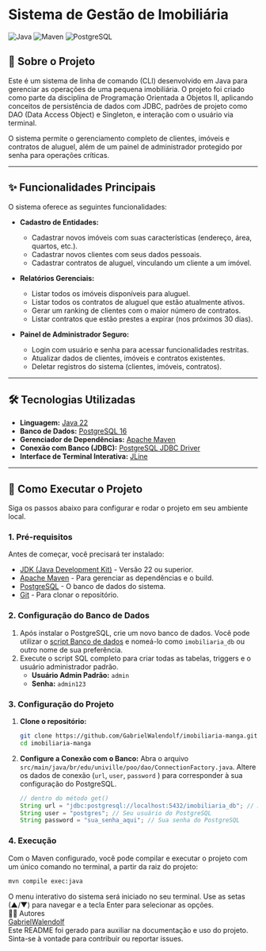# Sistema de Gestão de Imobiliária

![Java](https://img.shields.io/badge/Java-22-ED8B00?style=for-the-badge&logo=openjdk&logoColor=white )
![Maven](https://img.shields.io/badge/Maven-3.9-C71A36?style=for-the-badge&logo=apache-maven&logoColor=white )
![PostgreSQL](https://img.shields.io/badge/PostgreSQL-16-336791?style=for-the-badge&logo=postgresql&logoColor=white )

## 📖 Sobre o Projeto

Este é um sistema de linha de comando (CLI) desenvolvido em Java para gerenciar as operações de uma pequena imobiliária. O projeto foi criado como parte da disciplina de Programação Orientada a Objetos II, aplicando conceitos de persistência de dados com JDBC, padrões de projeto como DAO (Data Access Object) e Singleton, e interação com o usuário via terminal.

O sistema permite o gerenciamento completo de clientes, imóveis e contratos de aluguel, além de um painel de administrador protegido por senha para operações críticas.

---

## ✨ Funcionalidades Principais

O sistema oferece as seguintes funcionalidades:

*   **Cadastro de Entidades:**
    *   Cadastrar novos imóveis com suas características (endereço, área, quartos, etc.).
    *   Cadastrar novos clientes com seus dados pessoais.
    *   Cadastrar contratos de aluguel, vinculando um cliente a um imóvel.

*   **Relatórios Gerenciais:**
    *   Listar todos os imóveis disponíveis para aluguel.
    *   Listar todos os contratos de aluguel que estão atualmente ativos.
    *   Gerar um ranking de clientes com o maior número de contratos.
    *   Listar contratos que estão prestes a expirar (nos próximos 30 dias).

*   **Painel de Administrador Seguro:**
    *   Login com usuário e senha para acessar funcionalidades restritas.
    *   Atualizar dados de clientes, imóveis e contratos existentes.
    *   Deletar registros do sistema (clientes, imóveis, contratos).

---

## 🛠️ Tecnologias Utilizadas

*   **Linguagem:** [Java 22](https://www.oracle.com/java/ )
*   **Banco de Dados:** [PostgreSQL 16](https://www.postgresql.org/ )
*   **Gerenciador de Dependências:** [Apache Maven](https://maven.apache.org/ )
*   **Conexão com Banco (JDBC):** [PostgreSQL JDBC Driver](https://jdbc.postgresql.org/ )
*   **Interface de Terminal Interativa:** [JLine](https://jline.github.io/ )

---

## 🚀 Como Executar o Projeto

Siga os passos abaixo para configurar e rodar o projeto em seu ambiente local.

### 1. Pré-requisitos

Antes de começar, você precisará ter instalado:
*   [JDK (Java Development Kit)](https://www.oracle.com/java/technologies/downloads/ ) - Versão 22 ou superior.
*   [Apache Maven](https://maven.apache.org/download.cgi ) - Para gerenciar as dependências e o build.
*   [PostgreSQL](https://www.postgresql.org/download/ ) - O banco de dados do sistema.
*   [Git](https://git-scm.com/downloads ) - Para clonar o repositório.

### 2. Configuração do Banco de Dados

1.  Após instalar o PostgreSQL, crie um novo banco de dados. Você pode utilizar o [script Banco de dados](https://github.com/GabrielWalendolf/imobiliaria-manga/blob/main/src/main/java/br/edu/univille/poo/dao/Script_Criacao_Banco_Imobiliaria.txt ) e nomeá-lo como `imobiliaria_db` ou outro nome de sua preferência.
2.  Execute o script SQL completo para criar todas as tabelas, triggers e o usuário administrador padrão.
    *   **Usuário Admin Padrão:** `admin`
    *   **Senha:** `admin123`

### 3. Configuração do Projeto

1.  **Clone o repositório:**
    ```bash
    git clone https://github.com/GabrielWalendolf/imobiliaria-manga.git
    cd imobiliaria-manga
    ```

2.  **Configure a Conexão com o Banco:**
    Abra o arquivo `src/main/java/br/edu/univille/poo/dao/ConnectionFactory.java`.
    Altere os dados de conexão (`url`, `user`, `password` ) para corresponder à sua configuração do PostgreSQL.
    ```java
    // dentro do método get()
    String url = "jdbc:postgresql://localhost:5432/imobiliaria_db"; // Altere o nome do banco se necessário
    String user = "postgres"; // Seu usuário do PostgreSQL
    String password = "sua_senha_aqui"; // Sua senha do PostgreSQL
    ```

### 4. Execução

Com o Maven configurado, você pode compilar e executar o projeto com um único comando no terminal, a partir da raiz do projeto:

```bash
mvn compile exec:java
```
O menu interativo do sistema será iniciado no seu terminal. Use as setas (▲/▼) para navegar e a tecla Enter para selecionar as opções. </br>
👨‍💻 Autores</br>
[GabrielWalendolf](https://github.com/GabrielWalendolf)</br>
Este README foi gerado para auxiliar na documentação e uso do projeto. Sinta-se à vontade para contribuir ou reportar issues.